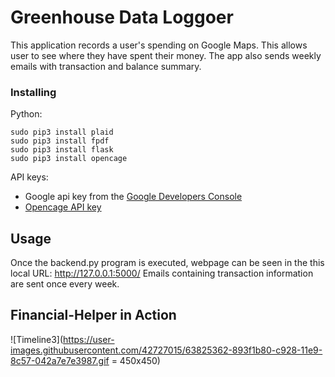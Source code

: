 # Greenhouse Data Loggoer

This application records a user's spending on Google Maps. This allows user to see where they have spent their money. The app also sends weekly emails with transaction and balance summary.


### Installing
Python:
```
sudo pip3 install plaid
sudo pip3 install fpdf
sudo pip3 install flask 
sudo pip3 install opencage
```
API keys:
* Google api key from the [Google Developers Console](https://console.developers.google.com)
* [Opencage API key](https://opencagedata.com/api)

## Usage
Once the backend.py program is executed, webpage can be seen in the this local URL: http://127.0.0.1:5000/
Emails containing transaction information are sent once every week. 



## Financial-Helper in Action
![Timeline3](https://user-images.githubusercontent.com/42727015/63825362-893f1b80-c928-11e9-8c57-042a7e7e3987.gif = 450x450)



